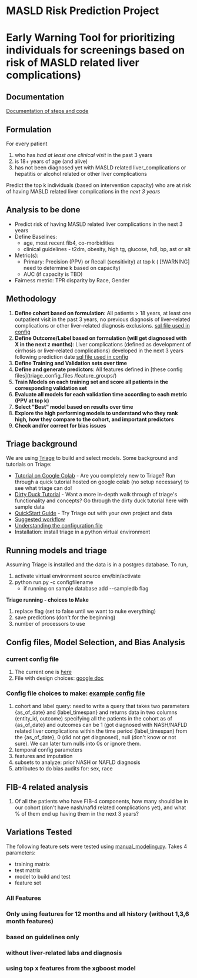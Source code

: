 # MASLD Risk Prediction Project

# Early Warning Tool for prioritizing individuals for screenings based on risk of MASLD related liver complications)

## Documentation
[Documentation of steps and code](documentation.md)


## Formulation
For every patient 
1. who has *had at least one clinical visit* in the past 3 years
2. is 18+ years of age (and alive)
3. has not been diagnosed yet with MASLD related liver_complications or hepatitis or alcohol related or other liver complications

Predict the top k individuals (based on intervention capacity) who are at risk of having MASLD related liver complications in the *next 3 years*


## Analysis to be done
- Predict risk of having MASLD related liver complications in the next 3 years
- Define Baselines:
     - age, most recent fib4, co-morbidities
     - clinical guidelines - t2dm, obesity, high tg, glucose, hdl, bp, ast or alt
- Metric(s):
   - Primary: Precision (PPV) or Recall (sensitivity) at top k (
     [!WARNING]
     need to determine k based on capacity)
   - AUC (if capacity is TBD)
- Fairness metric: TPR disparity by Race, Gender

## Methodology
1. **Define cohort based on formulation**: All patients > 18 years, at least one outpatient visit in the past 3 years, no previous diagnosis of liver-related complications or other liver-related diagnosis exclusions. [sql file used in config](triage_config_files/cohort_label_query_CTE.sql)
2. **Define Outcome/Label based on formulation (will get diagnosed with X in the next z months)**:  Liver complications (defined as development of cirrhosis or liver-related complications) developed in the next 3 years following prediction date [sql file used in config](triage_config_files/cohort_label_query_CTE.sql)
3. **Define Training and Validation sets over time** 
4. **Define and generate predictors**: All features defined in [these config files](triage_config_files
/feature_groups/)
5. **Train Models on each training set and score all patients in the corresponding validation set** 
6. **Evaluate all models for each validation time according to each metric (PPV at top k)**
7. **Select "Best" model based on results over time**
8. **Explore the high performing models to understand who they rank high, how they compare to the cohort, and important predictors**
9. **Check and/or correct for bias issues**

## Triage background
We are using [Triage](https://github.com/dssg/triage) to build and select models. Some background and tutorials on Triage:
- [Tutorial on Google Colab](https://colab.research.google.com/github/dssg/triage/blob/master/example/colab/colab_triage.ipynb) - Are you completely new to Triage? Run through a quick tutorial hosted on google colab (no setup necessary) to see what triage can do!
- [Dirty Duck Tutorial](https://dssg.github.io/triage/dirtyduck/) - Want a more in-depth walk through of triage's functionality and concepts? Go through the dirty duck tutorial here with sample data
- [QuickStart Guide](https://dssg.github.io/triage/quickstart/) - Try Triage out with your own project and data
- [Suggested workflow](https://dssg.github.io/triage/triage_project_workflow/)
- [Understanding the configuration file](https://dssg.github.io/triage/experiments/experiment-config/#experiment-configuration)
- Installation: install triage in a python virtual environment

## Running models and triage
Assuming Triage is installed and the data is in a postgres database. To run,
1. activate virtual environment source env/bin/activate
2. python run.py -c configfilename
   - if running on sample database add --sampledb flag
   
**Triage running - choices to Make**
1. replace flag (set to false until we want to nuke everything)
2. save predictions (don't for the beginning)
3. number of processors to use

## Config files, Model Selection, and Bias Analysis 

### current config file
1. The current one is [here](triage_config_files/c3y_l3y_upd1y_asof1y_nofeatures_nomodels.yaml)
2. File with design choices: [google doc](https://docs.google.com/spreadsheets/d/1DQU7vKe4vfZpDn5JPFf7yCaRJwSQR197hkte_gQ6QFc/edit#gid=724583270)
### Config file choices to make: [example config file](https://github.com/dssg/triage/blob/master/example/config/experiment.yaml)
1. cohort and label query: need to write a query that takes two parameters {as_of_date} and {label_timespan} and returns data in two columns (entity_id, outcome) specifying all the patients in the cohort as of {as_of_date} and outcomes can be 1 (got diagnosed with NASH/NAFLD related liver complications within the time period {label_timespan) from the {as_of_date}, 0 (did not get diagnosed), null (don't know or not sure). We can later turn nulls into 0s or ignore them. 
3. temporal config parameters
4. features and imputation
5. subsets to analyze: prior NASH or NAFLD diagnosis
7. attributes to do bias audits for: sex, race

## FIB-4 related analysis
1. Of all the patients who have FIB-4 components, how many should be in our cohort (don't have nash/nafld related complications yet), and what % of them end up having them in the next 3 years?

## Variations Tested
The following feature sets were tested using [manual_modeling.py](pipeline/manual_modeling.py). Takes 4 parameters:
 - training matrix
 - test matrix
 - model to build and test
 - feature set

### All Features

### Only using features for 12 months and all history (without 1,3,6 month features)

### based on guidelines only

### without liver-related labs and diagnosis

### using top x features from the xgboost model


